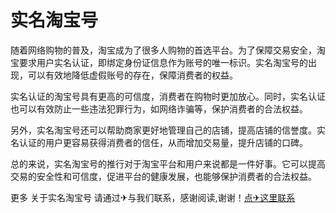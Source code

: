# 实名淘宝号

随着网络购物的普及，淘宝成为了很多人购物的首选平台。为了保障交易安全，淘宝要求用户实名认证，即绑定身份证信息作为账号的唯一标识。实名淘宝号的出现，可以有效地降低虚假账号的存在，保障消费者的权益。

实名认证的淘宝号具有更高的可信度，消费者在购物时更加放心。同时，实名认证也可以有效防止一些违法犯罪行为，如网络诈骗等，保护消费者的合法权益。

另外，实名淘宝号还可以帮助商家更好地管理自己的店铺，提高店铺的信誉度。实名认证的用户更容易获得消费者的信任，从而增加交易量，提升店铺的口碑。

总的来说，实名淘宝号的推行对于淘宝平台和用户来说都是一件好事。它可以提高交易的安全性和可信度，促进平台的健康发展，也能够保护消费者的合法权益。

更多 关于实名淘宝号 请通过✈与我们联系，感谢阅读,谢谢！[点✈这里联系](https://w.k02.cc)